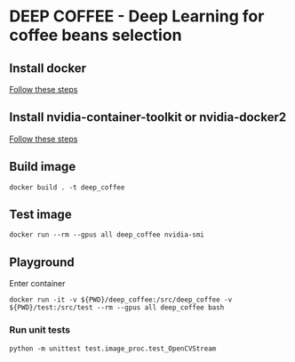 # DEEP COFFEE - Deep Learning for coffee beans selection

## Install docker

[Follow these steps](https://docs.docker.com/install/linux/docker-ce/ubuntu/)

## Install nvidia-container-toolkit or nvidia-docker2

[Follow these steps](https://github.com/NVIDIA/nvidia-docker)

## Build image

```
docker build . -t deep_coffee
```

## Test image

```
docker run --rm --gpus all deep_coffee nvidia-smi
```

## Playground

Enter container
```
docker run -it -v ${PWD}/deep_coffee:/src/deep_coffee -v ${PWD}/test:/src/test --rm --gpus all deep_coffee bash
```


### Run unit tests
```
python -m unittest test.image_proc.test_OpenCVStream
```

